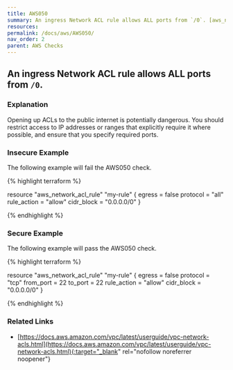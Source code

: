 ```yaml
---
title: AWS050
summary: An ingress Network ACL rule allows ALL ports from `/0`. [aws_network_acl_rule] 
resources: 
permalink: /docs/aws/AWS050/
nav_order: 2
parent: AWS Checks
---
```


## An ingress Network ACL rule allows ALL ports from `/0`.

### Explanation


Opening up ACLs to the public internet is potentially dangerous. You should restrict access to IP addresses or ranges that explicitly require it where possible, and ensure that you specify required ports.




### Insecure Example

The following example will fail the AWS050 check.

{% highlight terraform %}

resource "aws_network_acl_rule" "my-rule" {
  egress         = false
  protocol       = "all"
  rule_action    = "allow"
  cidr_block     = "0.0.0.0/0"
}

{% endhighlight %}



### Secure Example

The following example will pass the AWS050 check.

{% highlight terraform %}

resource "aws_network_acl_rule" "my-rule" {
  egress         = false
  protocol       = "tcp"
  from_port      = 22
  to_port        = 22
  rule_action    = "allow"
  cidr_block     = "0.0.0.0/0"
}

{% endhighlight %}


### Related Links


- [https://docs.aws.amazon.com/vpc/latest/userguide/vpc-network-acls.html](https://docs.aws.amazon.com/vpc/latest/userguide/vpc-network-acls.html){:target="_blank" rel="nofollow noreferrer noopener"}


